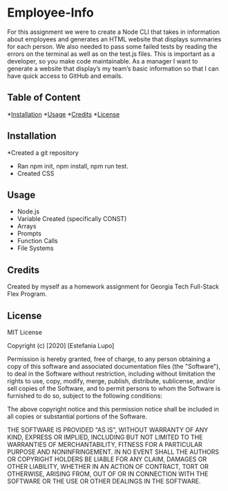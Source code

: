 # Employee-Info

 For this assignment we were to create a Node CLI that takes in information about employees and generates an HTML website that displays summaries for each person. We also needed to pass some failed tests by reading the errors on the terminal as well as on the test.js files. This is important as a developer, so you make code maintainable. 
As a manager I want to generate a website that display’s my team’s basic information so that I can have quick access to GitHub and emails. 

## Table of Content

*[Installation](#installation)
*[Usage](#usage)
*[Credits](#credits)
*[License](#license)

## Installation

*Created a git repository
* Ran npm init, npm install, npm run test.  
* Created CSS

## Usage



* Node.js
* Variable Created (specifically CONST)
* Arrays
* Prompts
* Function Calls
* File Systems

## Credits

Created by myself as a homework assignment for Georgia Tech Full-Stack Flex Program.

## License

MIT License

Copyright (c) [2020] [Estefania Lupo]

Permission is hereby granted, free of charge, to any person obtaining a copy
of this software and associated documentation files (the "Software"), to deal
in the Software without restriction, including without limitation the rights
to use, copy, modify, merge, publish, distribute, sublicense, and/or sell
copies of the Software, and to permit persons to whom the Software is
furnished to do so, subject to the following conditions:

The above copyright notice and this permission notice shall be included in all
copies or substantial portions of the Software.

THE SOFTWARE IS PROVIDED "AS IS", WITHOUT WARRANTY OF ANY KIND, EXPRESS OR
IMPLIED, INCLUDING BUT NOT LIMITED TO THE WARRANTIES OF MERCHANTABILITY,
FITNESS FOR A PARTICULAR PURPOSE AND NONINFRINGEMENT. IN NO EVENT SHALL THE
AUTHORS OR COPYRIGHT HOLDERS BE LIABLE FOR ANY CLAIM, DAMAGES OR OTHER
LIABILITY, WHETHER IN AN ACTION OF CONTRACT, TORT OR OTHERWISE, ARISING FROM,
OUT OF OR IN CONNECTION WITH THE SOFTWARE OR THE USE OR OTHER DEALINGS IN THE
SOFTWARE.


